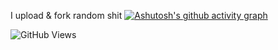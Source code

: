 I upload & fork random shit
[![Ashutosh's github activity graph](https://github-readme-activity-graph.cyclic.app/graph?username=JorgeFigueroa-Iteso&theme=github-compact)](https://github.com/ashutosh00710/github-readme-activity-graph)

![GitHub Views](https://komarev.com/ghpvc/?username=Zane2b2t&color=blue)
